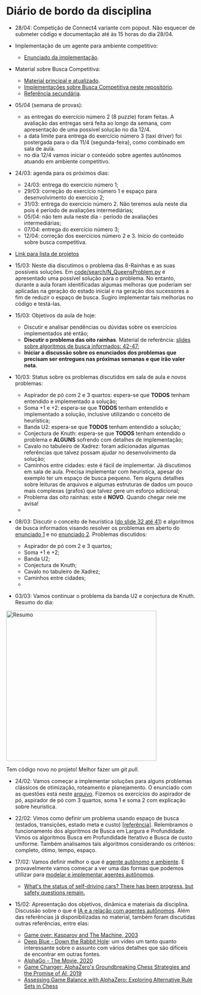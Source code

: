 # Diário de bordo da disciplina

* 28/04: Competição de Connect4 variante com popout. Não esquecer de submeter código e documentação até às 15 horas do dia 28/04.  

* Implementação de um agente para ambiente competitivo:
    * [Enunciado da implementação](./enunciados/implementacao_busca_competitiva.md).

* Material sobre Busca Competitiva:
    * [Material principal e atualizado](http://fbarth.net.br/Connect4-Python/).
    * [Implementações sobre Busca Competitiva neste repositório](./code/games/README.md).
    * [Referência secundária](./slides/04_busca_competitiva/buscaCompetitiva.pdf).


* 05/04 (semana de provas):
    * as entregas do exercício número 2 (8 puzzle) foram feitas. A avaliação das entregas será feita ao longo da semana, com apresentação de uma possível solução no dia 12/4. 
    * a data limite para entrega do exercício número 3 (taxi driver) foi postergada para o dia 11/4 (segunda-feira), como combinado em sala de aula. 
    * no dia 12/4 vamos iniciar o conteúdo sobre agentes autônomos atuando em ambiente competitivo. 

* 24/03: agenda para os próximos dias: 
    * 24/03: entrega do exercício número 1;
    * 29/03: correção do exercício número 1 e espaço para desenvolvimento do exercício 2;
    * 31/03: entrega do exercício número 2. Não teremos aula neste dia pois é período de avaliações intermediárias;
    * 05/04: não tem aula neste dia - período de avaliações intermediárias;
    * 07/04: entrega do exercício número 3;
    * 12/04: correção dos exercícios número 2 e 3. Início do conteúdo sobre busca competitiva.

* [Link para lista de projetos](./enunciados/implementacoes_busca_parte3.md)

* 15/03: Neste dia discutimos o problema das 8-Rainhas e as suas possíveis soluções. Em [code/search/N_QueensProblem.py](./code/search/N_QueensProblem.py) é apresentado uma possível solução para o problema. No entanto, durante a aula foram identificadas algumas melhoras que poderiam ser aplicadas na geração do estado inicial e na geração dos sucessores a fim de reduzir o espaço de busca. Sugiro implementar tais melhorias no código e testá-las. 

* 15/03: Objetivos da aula de hoje:

    * Discutir e analisar pendências ou dúvidas sobre os exercícios implementados até então;
    * **Discutir o problema das oito rainhas**. Material de referência: [slides sobre algoritmos de busca informados: 42-47](./slides/03_algoritmos_busca/busca_versaoFabricio.pdf);
    * **Iniciar a discussão sobre os enunciados dos problemas que precisam ser entregues nas próximas semanas e que irão valer nota**.

* 10/03: Status sobre os problemas discutidos em sala de aula e novos problemas:

    * Aspirador de pó com 2 e 3 quartos: espera-se que **TODOS** tenham entendido e implementado a solução;
    * Soma +1 e +2: espera-se que **TODOS** tenham entendido e implementado a solução, inclusive utilizando o conceito de heurística;
    * Banda U2: espera-se que **TODOS** tenham entendido a solução;
    * Conjectura de Knuth: espera-se que **TODOS** tenham entendido o problema e **ALGUNS** sofrendo com detalhes de implementação;
    * Cavalo no tabuleiro de Xadrez: foram adicionadas algumas referências que talvez possam ajudar no desenvolvimento da solução;
    * Caminhos entre cidades: este é fácil de implementar. Já discutimos em sala de aula. Precisa implementar com heurística, apesar do exemplo ter
    um espaço de busca pequeno. Tem alguns detalhes sobre leituras de arquivos e algumas estruturas de dados um pouco mais complexas (grafos)
    que talvez gere um esforço adicional;
    * Problema das oito rainhas: este é **NOVO**. Quando chegar nele me avisa! 
    * 

* 08/03: Discutir o conceito de heurística ([do slide 32 até 41](./slides/03_algoritmos_busca/busca_versaoFabricio.pdf)) 
e algoritmos de busca informados visando resolver os problemas em aberto 
do [enunciado 1](./enunciados/implementacoes_busca_parte1.md) e no [enunciado 2](./enunciados/implementacoes_busca_parte2.md). Problemas discutidos:
    * Aspirador de pó com 2 e 3 quartos;
    * Soma +1 e +2;
    * Banda U2;
    * Conjectura de Knuth;
    * Cavalo no tabuleiro de Xadrez;
    * Caminhos entre cidades;
    * 
 
* 03/03: Vamos continuar o problema da banda U2 e conjectura de Knuth. Resumo do dia: 

<img src="img/resumo_030322.jpeg" alt="Resumo" width="400"/>

Tem código novo no projeto! Melhor fazer um *git pull*.

* 24/02: Vamos começar a implementar soluções para alguns problemas clássicos de otimização, roteamento e planejamento. O enunciado com as questões está neste [arquivo](./enunciados/implementacoes_busca_parte1.md). Fizemos os exercícios do aspirador de pó, aspirador de pó com 3 quartos, soma 1 e soma 2 com explicação sobre heurística.

* 22/02: Vimos como definir um problema usando espaço de busca (estados, transições, estado meta e custo) [[referência]](slides/03_algoritmos_busca/busca_versaoFabricio.pdf). Relembramos o funcionamento dos algoritmos de Busca em Largura e Profundidade. Vimos os algoritmos Busca em Profundidade Iterativo e Busca de custo uniforme. Também analisamos tais algoritmos considerando os critérios: completo, ótimo, tempo, espaço. 

* 17/02: Vamos definir melhor o que é [agente autônomo e ambiente](slides/02_agentes_autonomos/agentes_autonomos.pdf). E provavelmente vamos começar a ver uma das formas que podemos utilizar para [modelar e implementar agentes autônomos](slides/03_algoritmos_busca/busca_versaoFabricio.pdf). 
    * [What's the status of self-driving cars? There has been progress, but safety questions remain.](https://www.cbsnews.com/news/self-driving-cars-status-progress-technology-safety/)

* 15/02: Apresentação dos objetivos, dinâmica e materiais da disciplina. Discussão sobre o que é [IA e a relação com agentes autônomos](slides/01_introducao_ia/introducao_ia.pdf). Além das referências já disponibilizadas no material, também foram discutidas outras referências, entre elas:
    * [Game over: Kasparov and The Machine, 2003](https://www.imdb.com/title/tt0379296/)
    * [Deep Blue - Down the Rabbit Hole](https://www.youtube.com/watch?v=HwF229U2ba8): um vídeo um tanto quanto interessante sobre o assunto com vários detalhes que são difíceis de encontrar em outras fontes. 
    * [AlphaGo - The Movie, 2020](https://www.youtube.com/watch?v=WXuK6gekU1Y)
    * [Game Changer: AlphaZero's Groundbreaking Chess Strategies and the Promise of AI, 2019](https://www.amazon.com.br/dp/B07N6G7X5V)
    * [Assessing Game Balance with AlphaZero: Exploring Alternative Rule Sets in Chess](https://arxiv.org/abs/2009.04374)  